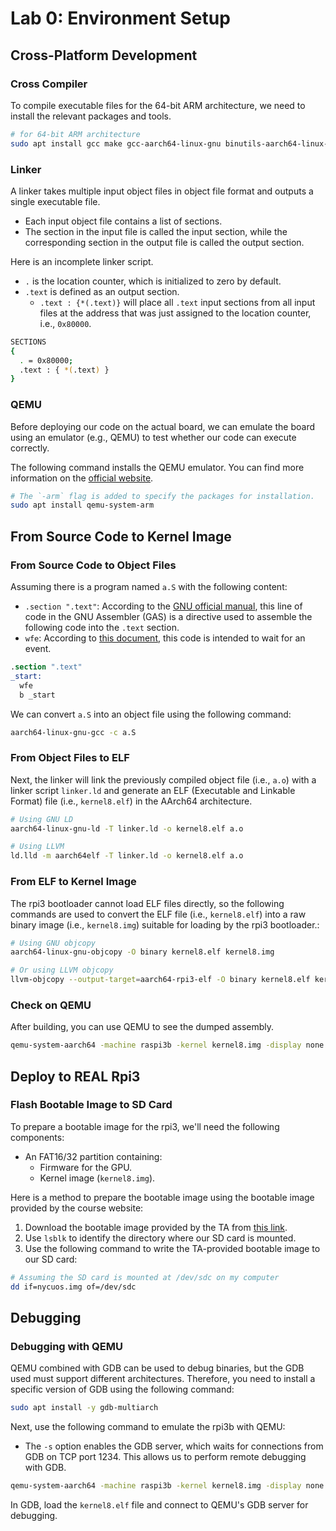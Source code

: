# Lab 0: Environment Setup

## Cross-Platform Development

### Cross Compiler

To compile executable files for the 64-bit ARM architecture, we need to install the relevant packages and tools.

```bash
# for 64-bit ARM architecture
sudo apt install gcc make gcc-aarch64-linux-gnu binutils-aarch64-linux-gnu
```

### Linker

A linker takes multiple input object files in object file format and outputs a single executable file.

* Each input object file contains a list of sections.
* The section in the input file is called the input section, while the corresponding section in the output file is called the output section.

Here is an incomplete linker script.

* `.` is the location counter, which is initialized to zero by default.
* `.text` is defined as an output section.
  * `.text : {*(.text)}` will place all `.text` input sections from all input files at the address that was just assigned to the location counter, i.e., `0x80000`.

```bash
SECTIONS
{
  . = 0x80000;
  .text : { *(.text) }
}
```

### QEMU

Before deploying our code on the actual board, we can emulate the board using an emulator (e.g., QEMU) to test whether our code can execute correctly.

The following command installs the QEMU emulator. You can find more information on the [official website](https://www.qemu.org/download/#linux).

```bash
# The `-arm` flag is added to specify the packages for installation.
sudo apt install qemu-system-arm
```

## From Source Code to Kernel Image

### From Source Code to Object Files

Assuming there is a program named `a.S` with the following content:

* `.section ".text"`: According to the [GNU official manual](https://ftp.gnu.org/old-gnu/Manuals/gas-2.9.1/html_chapter/as_7.html#SEC119), this line of code in the GNU Assembler (GAS) is a directive used to assemble the following code into the `.text` section.
* `wfe`: According to [this document](https://developer.arm.com/documentation/den0024/a/The-A64-instruction-set/System-control-and-other-instructions/Hint-instructions), this code is intended to wait for an event.



```nasm
.section ".text"
_start:
  wfe
  b _start
```

We can convert `a.S` into an object file using the following command:

```bash
aarch64-linux-gnu-gcc -c a.S
```

### From Object Files to ELF

Next, the linker will link the previously compiled object file (i.e., `a.o`) with a linker script `linker.ld` and generate an ELF (Executable and Linkable Format) file (i.e., `kernel8.elf`) in the AArch64 architecture.

```bash
# Using GNU LD
aarch64-linux-gnu-ld -T linker.ld -o kernel8.elf a.o

# Using LLVM
ld.lld -m aarch64elf -T linker.ld -o kernel8.elf a.o
```

### From ELF to Kernel Image

The rpi3 bootloader cannot load ELF files directly, so the following commands are used to convert the ELF file (i.e., `kernel8.elf`) into a raw binary image (i.e., `kernel8.img`) suitable for loading by the rpi3 bootloader.:

```bash
# Using GNU objcopy
aarch64-linux-gnu-objcopy -O binary kernel8.elf kernel8.img

# Or using LLVM objcopy
llvm-objcopy --output-target=aarch64-rpi3-elf -O binary kernel8.elf kernel8.img
```

### Check on QEMU

After building, you can use QEMU to see the dumped assembly.

```bash
qemu-system-aarch64 -machine raspi3b -kernel kernel8.img -display none -d in_asm
```

## Deploy to REAL Rpi3

### Flash Bootable Image to SD Card

To prepare a bootable image for the rpi3, we'll need the following components:

* An FAT16/32 partition containing:
  * Firmware for the GPU.
  * Kernel image (`kernel8.img`).

Here is a method to prepare the bootable image using the bootable image provided by the course website:

1. Download the bootable image provided by the TA from [this link](https://github.com/nycu-caslab/OSC2024/raw/main/supplement/nycuos.img).
2. Use `lsblk` to identify the directory where our SD card is mounted.
3. Use the following command to write the TA-provided bootable image to our SD card:

```bash
# Assuming the SD card is mounted at /dev/sdc on my computer
dd if=nycuos.img of=/dev/sdc
```

## Debugging

### Debugging with QEMU

QEMU combined with GDB can be used to debug binaries, but the GDB used must support different architectures. Therefore, you need to install a specific version of GDB using the following command:

```bash
sudo apt install -y gdb-multiarch
```

Next, use the following command to emulate the rpi3b with QEMU:

* The `-s` option enables the GDB server, which waits for connections from GDB on TCP port 1234. This allows us to perform remote debugging with GDB.

```bash
qemu-system-aarch64 -machine raspi3b -kernel kernel8.img -display none -S -s
```

In GDB, load the `kernel8.elf` file and connect to QEMU's GDB server for debugging.

